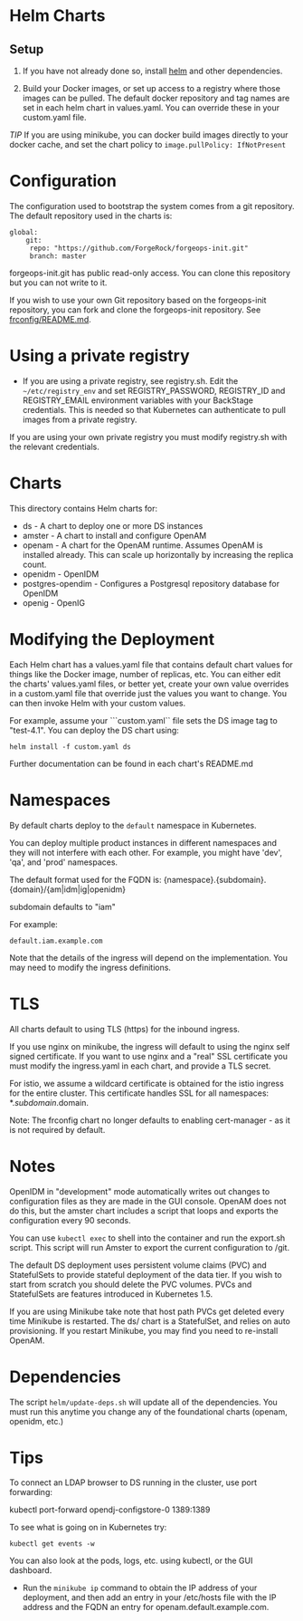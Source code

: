 # Helm Charts

## Setup 

1) If you have not already done so, install [helm](https://github.com/kubernetes/helm) and other dependencies. 

2) Build your Docker images, or set up access to a registry where those images can be pulled.
The default docker repository and tag names are set in each helm chart in values.yaml. You can
override these in your custom.yaml file.  

*TIP* If you are using minikube, you can docker build images directly to your docker cache, and set the chart policy to
`image.pullPolicy: IfNotPresent`


# Configuration

The configuration used to bootstrap the system comes from a git repository. 
The default repository used in the charts is:

```
global:
    git:
     repo: "https://github.com/ForgeRock/forgeops-init.git"
     branch: master
```

forgeops-init.git has public read-only access.  You can clone this repository but you can not write to it.

If you wish to use your own Git repository based on the forgeops-init repository,
you can fork and clone the forgeops-init repository. See [frconfig/README.md](frconfig/README.md).

 
# Using a private registry

* If you are using a private registry, see registry.sh. Edit the `~/etc/registry_env` and set
REGISTRY_PASSWORD, REGISTRY_ID and REGISTRY_EMAIL  environment variables with your BackStage credentials.
This is needed so that Kubernetes can authenticate to pull images from a private registry. 

If you are using your own private registry you must modify registry.sh with the relevant credentials.

# Charts

This directory contains Helm charts for:

* ds  - A chart to deploy one or more DS instances
* amster  - A chart to install and configure OpenAM 
* openam - A chart for the OpenAM runtime. Assumes OpenAM is
installed already. This can scale up horizontally by increasing the replica count.
* openidm - OpenIDM
* postgres-opendim - Configures a Postgresql repository database for OpenIDM
* openig -  OpenIG



# Modifying the Deployment

Each Helm chart has a values.yaml file that contains default
chart values for things like the Docker image, number of replicas, etc.
 You can either edit the charts' values.yaml files, or better yet, create
your own value overrides in a custom.yaml file that override just the values you want to
change. You can then invoke Helm with your custom values. 

For example,
assume your ```custom.yaml`` file sets the DS image tag to "test-4.1".
You can deploy the DS chart using:

```helm install -f custom.yaml ds```

Further documentation can be found in each chart's README.md

# Namespaces 

By default charts  deploy to the `default` namespace in Kubernetes. 

You can deploy multiple product instances in different namespaces and they will not 
interfere with each other. For example, you might have 'dev', 'qa', and 'prod' namespaces. 

The default format used for the FQDN is:
{namespace}.{subdomain}.{domain}/{am|idm|ig|openidm}

subdomain defaults to "iam"

 For example:

 `default.iam.example.com`

Note that the details of the ingress will depend on the implementation. You may need to modify the ingress definitions. 
 
# TLS

All charts default to using TLS (https) for the inbound ingress.  

If you use nginx on minikube, the ingress will default to using the nginx self signed certificate. If you want to use nginx and a "real" SSL certificate you must modify the ingress.yaml in each chart, and provide a TLS secret.

For istio,  we assume  a wildcard certificate is obtained for the istio ingress for the entire cluster. 
This certificate handles SSL for all namespaces: *.$subdomain.$domain. 

Note: The frconfig chart no longer defaults to enabling cert-manager - as it is not required by default.

# Notes

OpenIDM in "development" mode automatically writes out changes to configuration files as they are made in the GUI 
console. OpenAM does not do this, but the amster chart includes a script that loops and exports
the configuration every 90 seconds. 

You can use `kubectl exec` to 
shell into the container and run the export.sh script. This script will run Amster to export the 
current configuration to /git.  


The default DS deployment uses persistent volume claims (PVC) and
StatefulSets to provide stateful deployment of the data tier. If you
wish to start from scratch you should delete the PVC volumes.
PVCs and StatefulSets are features introduced in Kubernetes 1.5. 

If you are using Minikube take note that host path PVCs get deleted
every time Minikube is restarted.  The ds/ chart is a StatefulSet,
and relies on auto provisioning.  If you restart Minikube, you may find you
need to re-install OpenAM.

# Dependencies

The script `helm/update-deps.sh` will update all of the dependencies. You must run this anytime you change  any of the foundational charts (openam, openidm, etc.)

# Tips

To connect an LDAP browser to DS running in the cluster, use
port forwarding:

kubectl port-forward opendj-configstore-0 1389:1389


To see what is going on in Kubernetes try:

`kubectl get events -w`

You can also look at the pods, logs, etc. using kubectl, or the GUI dashboard.

* Run the `minikube ip` command to obtain the IP address of your deployment, and then add an entry in your /etc/hosts file with the IP address and the FQDN an entry for openam.default.example.com.

